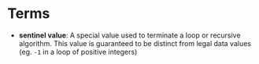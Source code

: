 # Terms

- **sentinel value**: A special value used to terminate a loop or recursive algorithm. This value is guaranteed to be distinct from legal data values (eg. `-1` in a loop of positive integers)
